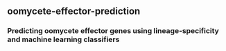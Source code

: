 ## oomycete-effector-prediction

### Predicting oomycete effector genes using lineage-specificity and machine learning classifiers

